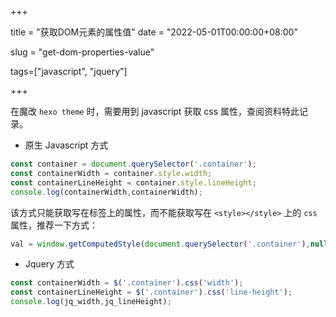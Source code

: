 +++

title = "获取DOM元素的属性值"
date = "2022-05-01T00:00:00+08:00"

slug = "get-dom-properties-value"

tags=["javascript", "jquery"]

+++



在魔改 `hexo theme` 时，需要用到 javascript 获取 css 属性，查阅资料特此记录。<!--more-->

* 原生 Javascript 方式

```javascript
const container = document.querySelector('.container');
const containerWidth = container.style.width;
const containerLineHeight = container.style.lineHeight;
console.log(containerWidth,containerWidth);
```

该方式只能获取写在标签上的属性，而不能获取写在 `<style></style>` 上的 `css` 属性，推荐一下方式：

```javascript
val = window.getComputedStyle(document.querySelector('.container'),null)["lineHeight"];  
```

* Jquery 方式

```javascript
const containerWidth = $('.container').css('width');
const containerLineHeight = $('.container').css('line-height');
console.log(jq_width,jq_lineHeight);
```



